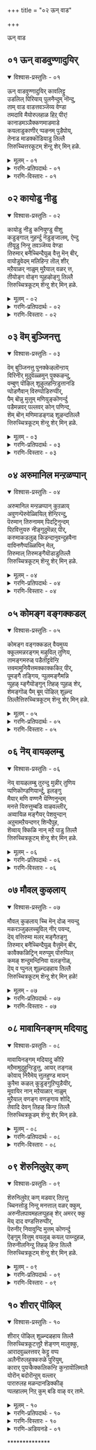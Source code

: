 +++
title = "०२ ऊन् वाड"

+++

ऊन् वाड


## ०१ ऊन् वाडवुण्णादुयिर्

<details open><summary>विश्वास-प्रस्तुतिः - ०१</summary>

ऊन् वाडवुण्णादुयिर् कावलिट्टु  
उडलिल् पिरियाय् पुलनैन्दुम् नॊन्दु,  
ताम् वाड वाडत्तवञ्जॆय्य वेण्डा  
तमदावि मैयोरुलहाळ हिऱ् पीर्\!  
कानाडमञ्ञैक्कणमाडमाडे  
कयलाडुकाणीर् प्पऴनम् पुडैपोय्,  
तेनाड माडक्कॊडियाडु तिल्लै  
त्तिरुच्चित्तरकूटम् शॆन्ऱु शेर् मिन् हळे.
</details>

<details><summary>मूलम् - ०१</summary>

ऊन् वाडवुण्णादुयिर् कावलिट्टु  
उडलिल् पिरियाय् पुलनैन्दुम् नॊन्दु,  
ताम् वाड वाडत्तवञ्जॆय्य वेण्डा  
तमदावि मैयोरुलहाळ हिऱ् पीर्\!  
कानाडमञ्ञैक्कणमाडमाडे  
कयलाडुकाणीर् प्पऴनम् पुडैपोय्,  
तेनाड माडक्कॊडियाडु तिल्लै  
त्तिरुच्चित्तरकूटम् शॆन्ऱु शेर् मिन् हळे.
</details>

<details><summary>गरणि-प्रतिपदार्थः - ०१</summary>

ऊन् वाड = मांसवु ऒणगुवन्तॆ, उण्णादु = उण्णदे \(उपवासविद्दु\), उयिर् = प्राणगळिगॆ, कावलिट्टु = कावलु हाकि, उडलिल् = देहदल्लि, पिरिया = अगलदॆ इरुव, पुलन् = इन्द्रियगळु, ऐन्दुम् = ऐदन्नू, नॊन्दु = नोयिसि, ताम् वाडवाड = नीवुगळे बाडि सॊरगुवन्तॆ, तवम = तपस्सन्नु, शॆय्य वेण्डा = माडबेडि, तमदु आ = निम्मदे आगि, इमैयोर् उलहु = अवरर लोकवन्नु, आळहिऱ् पीर् = आळलिरुववरे, कान् आड = काडुगळु \(तोपुगळु\) अलुगाडुत्तिरुव, मञ्ञै = नविलुगळ, कणम् = तण्डगळु, आड = आडुवन्थ, माडे = पशुगळे, कयल् = मीनुगळे, आड = आडुवन्थ, स्थळवन्नु, काणीर् = काणिरि, पऴनम् = सरोवरगळ, पुडै = मग्गुलल्लि, पोय् = होगि, तेन् आड = दुम्बिगळु आडुवन्थ, माडम् = महडि मनॆगळ, कॊडि आडु = ध्वजगळु आडुत्तिरुव, तिल्लै तिरुच्चित्तरकूटम् = तिल्लै चित्रकूट क्षेत्रवन्नु, शॆन्ऱु = होगि, शेर् मिन् हळे = सेरिरि. 
</details>

<details><summary>गरणि-विस्तारः - ०१</summary>

निम्मदॆ आद अमरर लोकवन्नु आळलिरुववरे, मांसवु ऒणगुवन्तॆ उण्णदॆ उपवासविद्दुकॊण्डु, प्राणगळिगॆ कावलिट्टु, देहदल्लि अगलदॆ इरुव पञ्चेन्द्रियगळन्नु नोयिसि, नीवू बाडि सॊरगुवन्तॆ तपस्सन्नु माडबेडि. काडुगळु तोपुगळू आडुत्तिरुव, नविलुगळ तण्डगळु आडुत्तिरुव, पशुगळू, मीनुगळू आडुत्तिरुव, स्थळवन्नु काणिरि. सरोवरगळ मग्गुलल्लि होगि, दुम्बिगळु आडुत्तिरुव महडिमनॆगळ ध्वजगळु \(बळ्ळिगळू\) आडुत्तिरुव तिल्लै तिरुच्चित्रकूटवॆम्ब क्षेत्रक्कॆ होगि सेरि.

पुण्यक्षेत्रगळिगॆ होगुवुदु भक्तिय उत्कर्षक्कू मोक्षक्कू बहळ सुलभवाद उपायवॆन्दु इल्लि आळ्वाररु स्वारस्यवागि हेळुत्तारॆ. 

आळ्वाररु हेळुत्तारॆ- मोक्षक्कॆ मार्गवावुदु? वेदगळ कालदिन्दलू बन्दिरुव ऎरडु मार्गगळिवॆ. ऒन्दु निवृत्ति मार्ग; मत्तॊन्दु प्रवृत्ति मार्ग. निवृत्ति मार्गद रीतियल्लि मनुष्यनु प्रापञ्चिकवाद वस्तुविषयगळिन्द, आशॆ आकाङ्क्षॆगळिन्द, इन्द्रियचापल्यक्कॆ ऒळगागुव ऎल्लदरिन्दलू दूरवागुवुदु. इन्द्रियगळन्नु जयिसि मनस्सन्नु निग्रहिसि भगवन्तनन्नु पडॆयुवुदु. प्रवृत्ति मार्गदल्लि मनुष्यनु प्रपञ्चद नडुवॆये इद्दुकॊण्डु, प्रापञ्चिक सुखसन्तोषगळन्नु अनुभविसुत्तले, भगवन्तनन्नु काणुवुदु.

मनस्सन्नु निग्रहिसुवुदक्कॆ, इन्द्रियगळन्नु वशपडिसिकॊळ्ळुवुदक्कॆ, निवृत्तिमार्गदल्लि, देहवन्नु चॆन्नागि दण्डिसबेकु. अदक्कागि, उपवासादि व्रतगळन्नाचरिसुवुदु. प्राणरक्षणॆगॆन्दु गॆड्डॆगॆणसुगळन्नु तिन्नुवुदु, नीरु कुडियुवुदु. इन्द्रियगळन्नु कुन्दिसुवुदक्कागि कठिणवाद रीतियल्लि, ऎन्दरॆ, बॆङ्किय नडुवॆयो, उरिबिसिलिनल्लियो, कुत्तिगॆय तनक नीरिनल्लियो इद्दुकॊण्डु, अवुगळिन्द ऒदगुव कष्टगळन्नु सङ्कटगळन्नु लॆक्किसदॆ, तपस्सु माडुवुदु. आदरॆ, इष्टु कष्टपट्टु देहदण्डनॆ माडुवुदरिन्द बरुवुदेनु? उपवास तपस्सुगळिन्द मांसवु क्षीणिसुत्तदॆ. अदर बल कुग्गुत्तदॆ. मैऒणगुत्तदॆ. इन्द्रियगळिगू देहक्कू नोवुण्टागुत्तदॆ. दुर्जयवाद इन्द्रियगळन्नु जयिसिदन्तॆ आगुवुदे इल्ल. 

ई कठिणवाद मार्गवन्नु हिडियदॆ, मोक्षार्थिगळु सरळवाद हितकरवाद इन्नॊन्दु मार्गवन्नु अनुसरिसबेकु. प्रकृतिये नक्कु नलिसुव रम्यवाद स्थळगळल्लि भगवन्तनु अर्चावतारियागि नॆलसिरुवुदरिन्द, मोक्षार्थिगळु, याव बगॆय त्यागवन्नू माडदॆ, प्रकृतिय नडुवॆये इद्दुकॊण्डु, भगवन्त आ दिव्यमूर्तियन्नु कण्डु, कण्मनगळन्नु तणिसि, मनसार हॊगळि हाडुत्ता आनन्दिसबेकु. ई बगॆय पुण्यक्षेत्रगळु भारतदेशदल्लि हेरळवागिवॆ. “तिल्लैतिरुच्चित्रकूटम्” ऎम्बुदु अन्थ ऒन्दु क्षेत्र. पुरातनवाद प्रसिद्धवाद स्थळविदु. काडिनिन्द, विधविधवाद गिडमरबळ्ळिगळिन्द तुम्बिरुव सुन्दरवाद स्थळ. मरगिडगळन्नाश्रयिसि गाळियु हितकरवागि बीसुत्ता, अवुगळन्नु अलुगिसुवुदु. कॆळगॆ, नॆरळल्लि नविलुगळ तण्डगळु मैमरॆतु तम्म गरिगळन्नु कॆदरि कुणियुत्ता नलियुत्तिरुवुदन्नु आ मरगिडगळु अनुकरिसुवुवो काणॆ\! समृद्धवागि बॆळॆदिरुव हसुरुहुल्लन्नु मेयुत्ता, तम्पाद नीरन्नु कुडियुत्ता दनकरुगळु अल्लि आनन्दिसुत्तवॆ. अल्लिरुव नीरनॆलॆगळल्लि मीनुगळु स्वच्छन्दवागि चिम्मुत्ता नॆगॆदाडुत्तवॆ. दुम्बिगळु मधुपानमाडि मत्तवागि गानमाडुत्तवॆ, हीगॆ आनन्दवे मैवॆत्तन्तॆ इरुव ई रम्यवाद प्रकृतिय नडुवॆ, सुन्दरवाद महडिमनॆगळ मेलॆ ध्वजगळु हाराडुत्तिरलु, भगवन्तनु नित्यवासमाडुव ई दिव्यक्षेत्रक्कॆ मोक्षार्थियु होगलेबेकु. अदक्कॆ सरोवरगळ मग्गुलल्ले ऒळ्ळॆय दारियिदॆ. अल्लि, भगवन्तनन्नु सन्दर्शिसि, कण्मनगळन्नु तणिसि, मनसारहॊगळि हाडुत्ता बन्दरॆ, मोक्षवु तप्पदॆ लभिसुवुदु.
</details>


## ०२ कायोडु नीडु

<details open><summary>विश्वास-प्रस्तुतिः - ०२</summary>

कायोडु नीडु कनियुण्डु वीशु  
कडुङ्गाल् नुहर्न्दु नॆडुङ्जालम्, ऐन्दु  
तीयूडु निन्ऱु तवञ्जॆय्य वेण्डा  
तिरुमार् बनैच्चिन्दैयुळ् वैत्तु मॆन् बीर्,  
वायोडुवेदम् मलिहिन्ऱ तॊल् शीर्  
मऱैयाळर् नाळुम् मुऱैयाल् वळर् त्त,  
तीयोङ्ग वोङ्ग प्पुहऴोङ्गु तिल्लै  
त्तिरुच्चित्रकूटम् शॆन्ऱु शेर् मिन् हळे.
</details>

<details><summary>मूलम् - ०२</summary>

कायोडु नीडु कनियुण्डु वीशु  
कडुङ्गाल् नुहर्न्दु नॆडुङ्जालम्, ऐन्दु  
तीयूडु निन्ऱु तवञ्जॆय्य वेण्डा  
तिरुमार् बनैच्चिन्दैयुळ् वैत्तु मॆन् बीर्,  
वायोडुवेदम् मलिहिन्ऱ तॊल् शीर्  
मऱैयाळर् नाळुम् मुऱैयाल् वळर् त्त,  
तीयोङ्ग वोङ्ग प्पुहऴोङ्गु तिल्लै  
त्तिरुच्चित्रकूटम् शॆन्ऱु शेर् मिन् हळे.
</details>

<details><summary>गरणि-प्रतिपदार्थः - ०२</summary>

कायॊडु = कायियन्नू, नीडु कनि = कळित हण्णन्नू, उण्डु = उण्डु, वीशु = बीसुव, कडु काल् = कॆट्टगाळियन्नु, नुहर्न्दु = सेविसि, नॆडुङ्गालम् = बहुकाल, ऐन्दु तीऊडु= पञ्चाग्निगळ नडुव, निन्ऱु = \(निन्तु\) इद्दुकॊण्डु, तवम् = तपस्सन्नु, शॆय्य वेण्डा = तपस्सु माडबेड, तिरुमार् बनै = श्रीदेवियन्नु वक्षदल्लि उळ्ळवनन्नु, चिन्दैयुळ् = चिन्तनॆयल्लि, वैत्तुम् ऎन् बीर् = इट्टुकॊळ्ळबेकॆन्नुववरे, वाय् = बायल्लि, ओदु वेदम् = वेदवन्नु पठिसुत्ता, मलिहिन्ऱ = मलॆतिरुव, तॊल् शीर् = पुरातनकीर्तियन्नुळ्ळ, मऱैयाळर् = वेदविद्वांसरु, नाळुम् = ऎडॆबिडदॆ, मुऱैयाल् = क्रमबद्धवागि, वळर् त्त = बॆळॆसिकॊण्डु बन्द, ती= अग्निकार्यगळु, ओङ्ग ओङ्ग = वृद्धिहॊन्दुत्ता हॊन्दुत्ता, पुहऴ् = कीर्तियु, ओङ्गु = बॆळॆदिरुव, तिल्लै तिरुचित्रकूटम् = तिल्लैचित्रकूटक्कॆ, शॆन्ऱु= होगि, शेर् मिन् हळे = सेरिरि. 
</details>

<details><summary>गरणि-विस्तारः - ०२</summary>

श्रीदेवियन्नु वक्षस्थलदल्लि उळ्ळवन चिन्तनॆयल्लिये इरबेकॆन्नुववरे, कायियन्नू कळिक ऒणगिद हण्णन्नू तिन्दु, बीसुव कॆट्ट गाळियन्नु सेविसि, बहुकाल पञ्चाग्निगळ नडुवॆ इद्दुकॊण्डु तपस्सन्नु माडबेडिरि. बायल्लि वेदवन्नु पठिसुत्ता मलॆतिरुव पुरातन कीर्तियन्नुळ वेद विद्वांसरु ऎडॆबिडदॆ क्रमबद्धवागि बॆळॆसिकॊण्डु बन्द अग्निकार्यगळु हॆच्चुहॆच्चागि नडॆयुत्तिरुव कीर्तिबॆळॆदिरुव तिल्लै तिरुचित्रकूटक्कॆ होगि सेरिरि. 

आळ्वाररु हेळुत्तारॆ- लक्ष्मीपतियाद श्रीमन्नारायणनन्नु ऎडॆबिडदॆ चिन्तिसुत्ता मोक्षवन्नु गळिसिकॊळ्ळबेकॆन्नुववरे, काडिनल्लि निमगॆ सिक्किद कायन्नो कळित हण्णन्नो तिन्नुत्ता, ऒळ्ळॆयदु कॆट्टदु ऎन्नदॆ ऎन्थ गाळि बीसिदरॆ अदन्नु सेविसुत्ता, लॆक्कविल्लदष्टु काल पाञ्चाग्निगळ नडुवॆ निन्तो, कुळितो, बहळ कठिणवाद तपस्सन्नु आचरिसबेकाद्दिल्ल. अदु देहवन्नु व्यर्थवागि दण्डिसि कृशिसुव प्रयत्न मात्रवे. नीवु बहुकालदिन्द जपिसुत्ता, गार्हपत्याग्नियल्लि विधिवत्तागि मूरुवेळॆगळन्नु नडॆसबेकाद अग्निकार्यगळ मूलक, अदन्नु बॆळॆसिकॊण्डु बरुव सिरिवन्तराद वैदिकरु नॆलसिरुव तिल्लै तिरुचित्रकूटक्कॆ होगि सेरिरि. अल्लि पवित्रवाद आ वैदिकरु भजिसि पूजिसुव भगवन्तन सेवॆ माडुत्ता, मुक्तियन्नु सुलभवागि पडॆयिरि.
</details>


## ०३ वॆम् बुञ्जिनत्तु

<details open><summary>विश्वास-प्रस्तुतिः - ०३</summary>

वॆम् बुञ्जिनत्तु पुनक्केऴलॊन्ऱाय्  
विरिनीर् मुदुवॆळ्ळमुन् पुक्कऴन्दु,  
वम्बुण् पॊऴिल् शूऴुलहन्ऱिडुत्तानडि  
प्पोडणैवान् विरुप्पोडिरुप्पीर्,  
पैम् बॊन्नु मुत्तुम् मणियुङ्कॊणर्न्दु  
पडैमन्नवर् पल्लवर् कोन् पणिन्द,  
शॆम् बॊन् मणिमाडङ्गळ् शूऴन्दतिल्लै  
त्तिरुच्चित्रकूटम् शॆन्ऱु शेर् मिन् हळे.
</details>

<details><summary>मूलम् - ०३</summary>

वॆम् बुञ्जिनत्तु पुनक्केऴलॊन्ऱाय्  
विरिनीर् मुदुवॆळ्ळमुन् पुक्कऴन्दु,  
वम्बुण् पॊऴिल् शूऴुलहन्ऱिडुत्तानडि  
प्पोडणैवान् विरुप्पोडिरुप्पीर्,  
पैम् बॊन्नु मुत्तुम् मणियुङ्कॊणर्न्दु  
पडैमन्नवर् पल्लवर् कोन् पणिन्द,  
शॆम् बॊन् मणिमाडङ्गळ् शूऴन्दतिल्लै  
त्तिरुच्चित्रकूटम् शॆन्ऱु शेर् मिन् हळे.
</details>

<details><summary>गरणि-प्रतिपदार्थः - ०३</summary>

वॆम् बुम्= अतिशयवाद, चिनत्तु = कोपद, पुनम् = बॆट्टद तप्पलिन, केविल् ऒन्ऱु आय् = हन्दियॊन्दागि, विरिनीर् = विस्तारवागि हरडिद, मुदुनीर् = कडलिन, वॆळ्ळम् = प्रवाहद, उळ् = ऒळ्गॆ, पुक्कु = हॊक्कु, अऴुन्दु = मुळुगि, वम् बु उण्= परिमळवन्नु बीसुव, पॊऴिल् = तोपुगळिन्द सुत्तुवरिदिरुव, उलहु = भूलोकवनु, अन्ऱु = अन्दु, ऎडुत्तान् = ऎत्तिदवन \(उद्धरिसिदवन\), अडिपोदु= पादकमलगळन्नु, अणैवान् = सेरबेकॆम्ब, विरुप्पोडु = आशॆयिन्द, इरुप्पीर् = कूडिरुववरे, पै = सुन्दरवाद, पॊन्नु = हॊन्नन्नू, मुत्तुम्= मुत्तुगळन्नू, मणियुम् = रत्नगळन्नू, कॊणर्न्दु = तन्दु, पडै = सेनॆगळिण्ड कूडिद, मन्नवर् = राजरू, पल्लवर् कोन् = पल्लवर राजनू, पणिन्द = सेवॆसल्लिसिद, शॆम् = कॆम्पु, पॊन् = चिन्नदिन्दलू, मणि = रत्नगळिन्दलू कूडि आद, माडाङ्गळ् = महडि मनॆगळिन्द, शूऴ्न्द = सुत्तुवरिदिरुव, तिल्लै तिरुचित्रकूटम् = तिल्लैतिरुचित्रकूटवन्नु, शॆन्ऱु = होगि, शेर् मिन् हळे = सेरिरि. 
</details>

<details><summary>गरणि-विस्तारः - ०३</summary>

असाध्यवाद कोपद बॆट्टद \(काडिन\) हन्दियॊन्दागि, विस्तारवागि हरडिरुव कडलिन प्रवाहद ऒळक्कॆ हॊक्कू, मुळुगि, परिमळवन्नु बीसुव तोपुगळिन्द सुत्तुवरिदिरुव भूलोकवन्नु, अन्दु, ऎत्ति उद्धरिसिदवन पादकमलगळन्नु सेरबेकॆम्ब आशॆयिन्द कूडिरुववरे, सुन्दरवाद हॊन्नु, मुत्तु, रत्नगळन्नु तन्दु सेनॆगळिन्द कूडिद राजरू पल्लवराजनू सेवॆसल्लिसिद कॆम्पु चिन्न मत्तु रत्नगळन्तॆ इरुव महडिमनॆगळिन्द सुत्तुवरिदिरुव तिल्लै तिरुचित्रकूटक्कॆ होगि सेरिरि.

आळ्वाररु हेळुत्तारॆ- हिन्दॆ, हिरण्याक्षनु भूमियन्नु कद्दु, अदरॊन्दिगॆ कडलल्लि अडगिकॊण्डाग, भगवन्तनु काडुहन्दिय रूपवन्नु तळॆदु, कडलल्लि आळक्कॆ मुळुगि, सस्यसमृद्धवू सुन्दरवू आद भूमियन्नु उद्धरिसिदनु. अदरल्लि वासिसुव जनरन्नु उद्धरिसुवुदु अवनिगॆ हॆच्चल्ल. भगवन्तन पादारविन्दगळन्नु सेरबेकॆम्ब आशॆयुळ्ळवरे, राजाधिराजरु तम्मतम्म विशिष्टसेनापरिवारदॊन्दिगॆ, हॊन्नु मुत्तु रत्नगळन्नु सुरिदु, पादसेवॆ सल्लिसिद तिल्लैतिरुचित्रकूटक्कॆ होगि, भगवन्तनन्नु भजिसि पूजिसि, बहळ सुलभवागि मुक्तियन्नु पडॆयिरि.
</details>


## ०४ अरुमानिल मन्ऱळप्पान्

<details open><summary>विश्वास-प्रस्तुतिः - ०४</summary>

अरुमानिल मन्ऱळप्पान् कुऱळाय्  
अवुणन्पॆरुवेळ्वियिल् शॆन्ऱिरन्दु,  
पॆरुमान् तिरुनामम् पिदट्रिनुन्दम्  
पिऱवित्तुयरु नीङ्गुदुमॆन्नऱ् पीर्,  
करुमाकडलुळ् किडन्दानुवन्दुहवैना  
वाविनणैप्पळ्ळियिन् मेल्,  
तिरुमाल् तिरुमङ्गैयॊडाडुतिल्लै  
त्तिरुच्चित्रकूटम् शॆन्ऱु शेर् मिन् हळे.
</details>

<details><summary>मूलम् - ०४</summary>

अरुमानिल मन्ऱळप्पान् कुऱळाय्  
अवुणन्पॆरुवेळ्वियिल् शॆन्ऱिरन्दु,  
पॆरुमान् तिरुनामम् पिदट्रिनुन्दम्  
पिऱवित्तुयरु नीङ्गुदुमॆन्नऱ् पीर्,  
करुमाकडलुळ् किडन्दानुवन्दुहवैना  
वाविनणैप्पळ्ळियिन् मेल्,  
तिरुमाल् तिरुमङ्गैयॊडाडुतिल्लै  
त्तिरुच्चित्रकूटम् शॆन्ऱु शेर् मिन् हळे.
</details>

<details><summary>गरणि-प्रतिपदार्थः - ०४</summary>

अरु = बहळ, मा = दॊड्ड, निलम् = भूमियन्नु, अन्ऱु = अन्दु, अळप्पान् = अळॆयुवुदक्कागि, कुऱळ् आहि = वामनरूपियागि, अवुणन् = राक्षसन,पॆरु = दॊड्ड, वेळ् वियिल् शॆन्ऱु = याग शालॆगॆ होगि, इरन्दु = याचिसिद, पॆरुमान् = सर्वेश्वरन, तिरु = पवित्रवाद, नामम् = नामवन्नु, पिदट्रि = ऒदरुत्ता, नुम् तम् = निम्मनिम्म, पिऱवि = जन्मगळ, तुयर् = दुःखवन्नु, नीङ्गुदुम् = नीगिसिकॊळ्ळबेकॆन्दु, ऎन्नहिऱ् पीर् = नॆनॆयुत्तिरुववरे \(भाविसिकॊण्डिरुववरे\), करु = कप्पगॆ, मा = बलुदॊड्डदाद, कडल् उळ् = कडलल्लि,कवै = कवलु, ना = नालगॆय, अरविन् = हाविन, पळ्ळियिन् अणै मेल् = मॆत्तनॆय \(मलगुव\) हासुगॆय मेलॆ, उवन्दु = मॆत्तनॆय \(मलगुव\) हासुगॆय मेलॆ, उवन्दु = आनन्ददिन्द, किडन्दान् = पवडिसिरुव, तिरुमाल् = सर्वेश्वरनु, तिरुमङ्गैयोडु = श्रीदेवियॊडनॆ, आडु = \(नित्यवासमाडुव\) विहरिसुव, तिल्लैतिरुचित्रकूटम् = तिल्लैतिरुचित्रकूटवन्नु, शॆन्ऱु= होगि, शेर् मिन् हळे = सेरिरि. 
</details>

<details><summary>गरणि-विस्तारः - ०४</summary>

दिव्याद्भुत सामर्थ्यवुळ्ळ सर्वेश्वरन पवित्रनामगळन्नु ऎडॆबिडदॆ नॆनॆयुत्ता उच्चरिसुत्ता मनुष्यनु तन्न जन्मजन्मान्तरगळ पापराशियन्नु तॊडॆदु हाकबहुदु. ई जन्मद दुःखसङ्कटगळन्नु तॊलगिसिकॊळ्ळबहुदु. पुनर्जन्मवन्नु नीगिसिकॊळ्ळबहुदु. हीगॆ भाविसिकॊण्डु, भगवन्तन नामोच्चारणॆ माडुत्तले कालकळॆयुव भक्तरिगॆ आळ्वाररु हितवचनवन्नु नुडियुत्तारॆ. “अपारवाद कडलल्लि शेषनमेलॆ पवडिसिरुव सर्वेश्वरनु श्रीदेवियॊडनॆ विहरिसुत्ता, तिल्लैतिरुचित्रकूटदल्ले नॆलसिद्दानॆ. अल्लिगॆ होगि, भगवन्तन पादारविन्दगळन्नु सन्दर्शिसि, अवनन्नु भजिसि पूजिसि, सुलभवागि मोक्षवन्नु पडॆयिरि”. 

विस्तारवाद भूलोकवन्नॆल्ला तन्न ऒन्दे हॆज्जॆयिन्द अळॆदुकॊण्डद्दु वामन-त्रिविक्रमर अद्भुत पराक्रमवॆम्बुदु स्वामिय सामर्थद ऒन्दु निदर्शन मात्र.
</details>


## ०५ कोमङ्ग वङ्गक्कडल्

<details open><summary>विश्वास-प्रस्तुतिः - ०५</summary>

कोमङ्ग वङ्गक्कडल् वैयमुय्य  
क्कूलमन्नरङ्गम् मऴुविल् तुणिय,  
तामङ्गमरुळ् पडैतॊट्टवॆन्ऱि  
त्तवमामुनियैत्तमक्काक्ककिऱ् पीर्,  
पूमङ्गै तङ्गिय, प्पुलमङ्गैमन्नि  
प्पुहऴ् म्ङ्गैयॊङ्गुन् तिहऴ् प्पुहळ् शेर्,  
शेमङ्गॊळ् पैम् बूम् पॊऴिल् शूऴ्न्द  
तिल्लैत्तिरुच्चित्रकूटम् शॆन्ऱु शेर् मिन् हळे.
</details>

<details><summary>मूलम् - ०५</summary>

कोमङ्ग वङ्गक्कडल् वैयमुय्य  
क्कूलमन्नरङ्गम् मऴुविल् तुणिय,  
तामङ्गमरुळ् पडैतॊट्टवॆन्ऱि  
त्तवमामुनियैत्तमक्काक्ककिऱ् पीर्,  
पूमङ्गै तङ्गिय, प्पुलमङ्गैमन्नि  
प्पुहऴ् म्ङ्गैयॊङ्गुन् तिहऴ् प्पुहळ् शेर्,  
शेमङ्गॊळ् पैम् बूम् पॊऴिल् शूऴ्न्द  
तिल्लैत्तिरुच्चित्रकूटम् शॆन्ऱु शेर् मिन् हळे.
</details>

<details><summary>गरणि-प्रतिपदार्थः - ०५</summary>

को = \(दुष्ट\) क्षत्रियरु, मङ्ग = नाशवागुवन्तॆयू, वङ्गम् कडल् = दॊड्ड हडगुगळु सञ्चरिसुव कडलिनिन्द सुत्तुवरिद, वैयम् = भूलोकवु, उय्य = उज्जीवनगॊळ्ळुवन्तॆयू, कुलमन्नर् = श्रेष्ठराजन, अङ्गम् = अङ्गगळु, मऴुविल् = गण्डुगॊडलियिन्द, तुणिय = तुण्डरिसुवन्तॆयू, ताम् = ताने, अङ्गु = आ, अमरुळ् = युद्धरङ्गदल्लि, पडैतॊट्ट = आयुधवन्नु हिडिदु, वॆन्ऱि = जयवन्नु पडॆद, तवम् = तपस्वियाद, मा = महा, मुनियै = मुनियन्नु, तमक्कू = निम्मन्नु आक्कूहिर् पीर् = उद्धरिसुववननागि माडिकॊळ्ळलॆळसुववरे, पू मङ्गै = श्रीदेवियु, तङ्गि = तङ्गि इरुव, पुलम् मङ्गै = भूदेवियु, मन्नि = नॆलसिरुव, पुहऴ् मङ्गै = कीर्तिदेवियु, ऎङ्गुम् = ऎल्लॆल्लियू, तिहऴ = बॆळगलु, पुहऴ् शेर् = हॊगळिकॆयिन्द कूडिद, शेमम् कॊळ् = क्षेमदिन्दिरुव, पै = हरडिद सॊबगिन, पू पॊऴिल् = हूदोटगळिन्द, शूऴ्न्द = सुत्तुवरिदिरुव, तिल्लै तिरुचित्रकूटम् = तिल्लै तिरुचित्रकूटवन्नु, शॆन्ऱु = होगि, शेर्मिन् हळे = सेरिरि. 
</details>

<details><summary>गरणि-विस्तारः - ०५</summary>

दुष्टक्षत्रियरु नाशवागुवन्तॆयू, दॊड्डदॊड्ड हडगुगळु सञ्चरिसुव कडलिनिन्द सुत्तुवरिदिरुव भूलोकवु उज्जीविसुवन्तॆयू, श्रेष्ठनाद राजन अङ्गगळु गण्डुगॊडलियिन्द तुण्डरिसि बीळुवन्तॆयू, ताने आ युद्धभूमियल्लि आयुधवन्नु हिडिदुजयगळिसिद तपस्वियाद महामुनियन्नु निम्म उद्धारकनन्नागि माडिकॊळ्ळलॆळसुववरे, श्रीदेवियू भूदेवियू नित्यवासमाडुव मत्तु कीर्तिदेवियु ऎल्लॆल्लियू बॆळगुव हॊगळिकॆयिन्द कूडिद क्षेमदिन्दिरुव हरडिद सॊबगिन हूदोटगळिन्द सुत्तुवरिदिरुव तिल्लैतिरुचित्रकूटक्कॆ होगि सेरिरि.

ई पाशुरदल्लि भगवन्तन दशावतारगळल्लि ऒन्दाद परशुरामावतारद हिरिमॆयन्नु आळ्वाररु हॊगळिहाडिद्दारॆ. 

भगवन्तन विभवावतारगळन्नु अरितुकॊळ्ळुवुदु सुलभवल्ल. विभवावतारगळल्लि मुख्यवॆन्दू अमुख्यवॆन्दू ऎरडु बगॆयागि विङ्गडिसिद्दारॆ. मुख्यवाद विभववतारवन्नू स्वरूरूपावेशावतारवॆन्दू शक्त्यावेशावतारवॆन्दू ऎरडु बगॆयन्नु गुरुतिसुत्तारॆ. भगवन्तनु तन्न स्वरूपदॊडनॆ चेतनरल्लि आवेशहॊन्दुवाग स्वरूपवेशविभवादतारवुण्टागुत्तदॆ. परशुराम, बलराम – इवरु ई बगॆय अवतारक्कॆ निदर्शन. ई अवतारक्कॆ कारणवाद गुरियन्नु साधिसिद कूडले इदु तानागि अडगिहोगुत्तदॆ. शक्त्यावेश विभवातारदल्लि भगवन्तनु तन्न शक्तिय अंशवन्नु चेतनरल्लि आवेशगॊळिसुत्तानॆ. अर्जुन, व्यास,- इवरु ई बगॆय अवतारक्कॆ निदर्शनवॆन्नबहुदु. गुरियन्नु साधिसुववरॆगॆ मात्रवे आ चेतनरल्लि भगवच्छक्तियिद्दु अदु साधनॆयाद कूडले शक्ति अळियुत्तदॆ. 

परशुरामावतारवॆन्दु ई बगॆय विभवावतारवुण्टादुदेतक्कॆ? इदक्कॆ कारणवे दुष्टशक्तिय निरसन. ई अवतारद कथॆयन्नु सङ्क्षेपवागि हेळबहुदु. हिन्दॆ, कार्तवीर्यार्जुन ऎम्बवनु ऒब्ब श्रेष्ठराज. अवनु हैहयदेशर राज. माहिष्मति ऎम्ब नगरदल्लिद्द. अवनु श्रीमन्नारायणन अंशवाद दत्तात्रेयनन्नु आराधिसि, आतन अनुग्रहदिन्द साविरतोळुगळन्नू, शत्रुदुस्साध्यवाद पराक्रमवन्नू, अपरिमित देहबलवन्नू, आणिमाद्यष्ट सिद्धिगळन्नू पडॆदुकॊण्ड. इदरिन्द, कॊब्बिदवनागि, ऒन्दु दिन अवनु तन्न स्त्रीयरॊडनॆ रेवानदियल्लि जलक्रीडॆयाडलु बन्द. नदियल्लि नीरु अदक्कॆ तक्कष्टु इल्लद कारण, तन्न साविर तोळुगळिन्द अदक्कॆ बलवाद ऒड्डु कट्टिदनु. अदे समयदल्लि लङ्कॆय राजनाद रावणासुरनु कार्तवीर्यनन्नु सोलिसिबिडबेकॆन्दु बयसि, तन्न अपारसेनॆयन्नु तन्दु आ नदिय मरळदण्डॆय मेलॆ बीडुबिट्टिद्दनु. कार्तवीर्यन ऒड्डिनिन्द नदियल्लि नीरु तुम्बि, बेरॆबेरॆ शाखॆगळागि रभसदिन्द हरियलु मॊदलायितु. रावणन सैन्यवॆल्ल इदरिन्द कॊच्चिहोयितु. इदन्नु कण्डु रावणनिगॆ कोप बन्तु. कार्तवीर्यनॊडनॆ युद्धक्कॆ निन्तनु. कार्तवीर्यनु अवनन्नु ऒन्दु सण्ण कोतियन्नु कट्टुवन्तॆ कट्टि हाकि, बहुकाल सॆरॆयल्लिट्टनु. अवन अवस्थॆयन्नु स्त्रीयरॆल्लरू नोडि कैतट्टि नक्करु. ऎष्टो कालद बळिक रावणनु सॆरॆयिन्द मुक्तनागि लङ्कॆयन्नु सेरिदनु. कार्तवीर्यनॆन्दरॆ अष्टु शक्तिवन्त\! 

ऒन्दु सल ई कार्तवीर्यनु बेटॆयाडलु काडिगॆ होद. अल्लि स्वेच्छॆयागि सञ्चरिसुत्ता, जमदग्नि महर्षिगळ आश्रमक्कॆ बन्दनु. अतिथियागि बन्द राजनन्नु महर्षिगळु यथोचितवागि गौरविसिदरु. स्वर्गदिन्द, तम्म तपश्शक्तियिन्द, कामधेनुवन्नु करॆतरिसि, अदर सहायदिन्द कार्तवीर्यनिगू अवन परिवारक्कू अत्युत्तमवाद आतिथ्यवन्नु नडॆसिदनु. काडिन ऋषिगॆ इष्टॆल्ल उपचारमाडलु हेगायितु ऎन्दु कार्तवीर्यनिगॆ तिळिद कूडले, अवनु अदक्कॆ मुख्यआधारवाद कामधेनुवन्नु बलात्कारदिन्द ऎळॆदुकॊण्डु तन्न नगरक्कॆ ऒय्युवन्तॆ तन्नवरिगॆ आज्ञापिसिदनु. महर्षिगळु बेडवॆन्दरू, कामधेनुवे अड्डिपडिसिदरू बिडलिल्ल. 

जमदग्नि महर्षिगळिगॆ परशुरामनु ऒब्ब मग. अवनिगॆ विष्णुधनुस्सू गण्डुगॊडलियू आयुधगळु. कार्तवीर्यन हद्दुमीरिद वर्तनॆ परशुरामनिगॆ तिळियितु. कूडले, अवनु, कार्तवीर्यनन्नु बॆन्नट्टिदनु. अवनन्नु होराटदल्लि ऎदुरिसि, अवन साविर तोळुगळन्नु कडिदुहाकिदनु. कार्तवीर्यन अनेक मक्कळु परशुरामन अमित पराक्रमक्कॆ हॆदरि, कामधेनुवन्नु अवनिगॆ तन्दु ऒप्पिसिबिट्टरु. आदरॆ, अवरु तम्म द्वेषबुद्धियन्नु बिट्टुबिडदॆ, ऎल्लरू ऒट्टुगूडि, परशुरामनिल्लद समयवन्नु कादु, जमदग्नि महर्षिय आश्रमवन्नु प्रवेशिसि, आतन तलॆयन्नु कडिदु अदन्नु तम्मूरिगॆ कॊण्डॊय्दरु. परशुरामनु आश्रमक्कॆ बन्द कूडले, अवर उद्धटनतनक्कॆ कडुकोपगॊण्डु, तन्न गण्डुगॊडलियिन्दले अवरॆल्लरन्नू निर्नामगॊळिसिदनु. इदरिन्द आवेशगॊण्डु, क्षत्रिय कुलवे भूमियल्लिल्लदन्तॆ माडुवुदागि फणतॊट्टु इप्पत्तॊन्दु बारि भूप्रदक्षिणॆ नडॆसि, दुष्टक्षत्रियरनेकरन्नु निर्नामगॊळिसिदनु. 

दशरथरामनॆम्ब क्षत्रियनु जनकनल्लिद्द शिवधनुवन्नु मुरिदु सीतॆयन्नु मदुवॆयादनॆन्दु अवनिगॆ तिळियितु. सीताकल्याणद बळिक परिवारदॊडनॆ श्रीरामनु अयोध्यॆगॆ हिन्तिरुगुत्तिद्दाग, दारियल्लि अवनन्नु परशुरामनु अड्डगट्टि, तन्नल्लिद्द विष्णुधनुस्सिगॆ हॆदॆयेरिसॆन्दु अदन्नु ऒड्डिदनु. भगवन्त अंशावतारनाड श्रीरामनु आ धनुस्सिगॆ हॆदॆयेरिसिद्दल्लदॆ, अदक्कॆ ’लक्ष्य’वेनॆन्दु परशुरामनन्नु केळिदनु. आग परशुरामनु तन्न तहश्शक्तियन्नॆल्ला अदक्कॆ लक्ष्यवागिट्टु, तन्न हिन्दिन ’आवेश’ शक्तियन्नॆल्ला कळॆदुकॊण्डु, मत्तॆ मुनिवरनागि श्रीरामनन्नु तपस्सिगॆ होदनु. अदरॊन्दिगॆ परशुरामावतार समाप्तियायितु. परशुरामनु तन्न तायियाद रेणुकादेवियन्नू तन्न तम्मन्दिरन्नू तन्न तन्दॆय आज्ञॆयन्तॆ कडिदु हाकिद्दू, मत्तॆ तम्म तन्दॆयन्नु मॆच्चिसि अवरॆल्लरन्नू जीवन्तवागि पडॆदद्दू परशुरामावतारद मत्तॊन्दु अच्चरिय भाग. अदन्नु इल्लि बॆळॆसिल्ल. 

आळ्वाररु हेळुत्तारॆ- महातपस्वियू अमित पराक्रमियू, दिव्यतेजस्वियू, महामुनियू आद परशुरामनन्नु उपासिसुववरे, श्रीदेवि, भूदेवि, कीर्तिदेविगळॊडनॆ रम्यवाद प्रकृतिय नडुवॆ बॆळगुव भगवन्तनन्नु तिल्लै तिरु चित्रकूटक्षेत्रदल्लिये कण्डु आश्रयिसि, भजिसि पूजिसि, सुलभवागि मुक्तियन्नु पडॆयिरि. 

भगवन्तन बलभागदल्लि श्रीदेवियू ऎडबागदल्लि भूदेवियू नित्यवासमाडुत्तारॆ. कीर्तिदेवियॆम्ब मत्तॊब्ब महिषि भगवन्तन कीर्तियल्लि ऎडॆबिडदॆ ऎल्लॆल्लियू हरडुवुदरल्लि निरतळागिद्दाळॆ. ई मूवरु पट्ट महिषियरिन्द कूडिद भगवन्तनु तिल्लैतिरुचित्रकूटदल्लिये नॆलॆगॊण्डिद्दानॆ, ऎम्बुदु इल्लिय विवरणॆयॆनिसुत्तदॆ.
</details>


## ०६ नॆय् वायऴलम्बु

<details open><summary>विश्वास-प्रस्तुतिः - ०६</summary>

नॆय् वायऴलम्बु तुरन्दु मुन्नीर् तुणिय  
प्पणिकॊण्डणियार्न्दु, इलङ्गु  
मैयार् मणि वण्णनै यॆण्णिनुन्दम्  
मनत्ते यिरुत्तुम्बडि वाऴवल्लीर्,  
अव्वायिळ मङ्गैयर् पेशवुन्दान्  
अऱुमामऱैयन्दणर् शिन्दैपुह,  
शॆव्वाय् क्किळि नान् मऱै पाडु तिल्लै  
त्तिरुच्चित्रकूटम् शॆन्ऱु शेर् मिन् हळे.
</details>

<details><summary>मूलम् - ०६</summary>

नॆय् वायऴलम्बु तुरन्दु मुन्नीर् तुणिय  
प्पणिकॊण्डणियार्न्दु, इलङ्गु  
मैयार् मणि वण्णनै यॆण्णिनुन्दम्  
मनत्ते यिरुत्तुम्बडि वाऴवल्लीर्,  
अव्वायिळ मङ्गैयर् पेशवुन्दान्  
अऱुमामऱैयन्दणर् शिन्दैपुह,  
शॆव्वाय् क्किळि नान् मऱै पाडु तिल्लै  
त्तिरुच्चित्रकूटम् शॆन्ऱु शेर् मिन् हळे.
</details>

<details><summary>गरणि-प्रतिपदार्थः - ०६</summary>

नॆय् वाय् = बहळ हरितवाद बायुळ्ळ, अऴल् = बॆङ्कियन्नुगुळुव, अम्बु = बाणवन्नु, तुरन्दु = प्रयोगिसि, मुन्नीर् = समुद्रवन्नु, तुणिय = नाशपडिसलु यत्निसि, पणिकॊण्डु = \(अवन\) सेवॆयन्नु पडॆदु, अणि आर्न्द = आभरणगळिन्द तुम्बि, इलङ्गु = बॆळगुव, मै आर् = कपु तुम्बिद, मणिवण्ननै = नीलमणिय बण्णदवनन्नु, ऎण्णि = चिन्तिसि, नुन्दम् = निम्म निम्म, मनत्ते = मनदल्लि, इरुत्तुम् पडि = स्थिरगॊळिसुवन्तॆ, वाऴवल्लीर् = बदुकबल्लवरे, अव्वाय् = अन्थ बायियुळ्ळ, इळमङ्गैयर् = ऎळॆय हॆङ्गळु, पेशवुम् = हेळुत्तिरलु\(मातनाडुत्तिरलु\), तान् = अदु, अऱुम् = बहळ महत्ताद, मऱै = वेदपण्डितराद, अन्दणर् = \(वैदिक\) ब्राह्मणर, शिन्दैपुह = मनस्सन्नु होगुत्तिरलु, शॆम् वाय् किळि = कॆम्पुबायिन गिणियु, नान् मऱैपाडु = नाल्कुवेदगळन्नु हाडुत्तिरुव, तिल्लैतिरुचित्रकूटम् = तिल्लैतिरु चित्रकूटवन्नु, शॆन्ऱु = होगि, शेर्क् मिन् हळे = सेरिरि. 
</details>

<details><summary>गरणि-विस्तारः - ०६</summary>

ई पाशुरदल्लि भगवन्तन रामावतारद हिरिमॆयन्नु आळ्वाररु कॊण्डाडिद्दारॆ. यार मेलॆ कोपिसिकॊण्डरू सह, अवनु शरणु हॊक्कनॆन्दरॆ, अवनु कडुशत्रुवे आदरू सह अवनन्नु मन्निसि तन्नवनन्नागि माडिकॊळ्ळुव कारुण्य श्रीरामनदु. रावणन तम्मनाद विभीषणिगॆ अभयप्रदान माडिद्दू लङ्कॆय राज्यवन्नु रावणवधॆय नन्तर अवनिगॆ कट्टिद्दू ऒन्दु निदर्शन. विभीषणनु श्रीरामनिगॆ हेळिदनु “स्वामी, लङ्कॆयन्नु सेरबेकादरॆ समुद्रवन्नु दाटबेकु. अदक्कागि, तमगू तम्म सैन्यक्कू ऎडॆकॊडुवन्तॆ समुद्रराजनन्नु केळबेकल्लवे?” श्रीरामनु हाऎये कादुनोडिदनु. समुद्रराजन अलक्ष्यवन्नु कण्डु श्रीरामनु तीक्ष्णवाद अम्बन्नु तॊट्तु समुद्रवन्ने शोषिसिबिडुवॆनॆन्दू आग सेनॆयु सुलभवागि नडॆदु होगुबहुदॆन्दू सिद्धवागि निन्तनु. अदन्नु कण्डु समुद्रराजनु नडुनडुगुत्ता समुद्रक्कॆ सेतुवॆ कट्टबेकॆन्दू दक्कॆ तानु सहावन्नु माडुवुदागियू श्रीरामनल्लि नम्रनागि प्रार्थिसिकॊण्डनु. श्रीरामन कारुण्यक्कॆ इन्नॊन्दु निदर्शनविदु. भगवन्तनु परमकरुणाळु. अवनीग भक्तर उद्धारक्कागि तिल्लैतिरु चित्रकूटदल्लि नॆलसिद्दानॆ. 

तिल्लै तिरुचित्रकूटवु पुरातन संस्कृतियिन्द कूडिद्दु. अल्लि ऎल्लॆल्लियू वेदघोषवु तुम्बि तुळुकुत्तदॆ. वेदपारङ्गतराद वैदिक ब्राह्मणरु तावु अध्ययन अध्यापन माडुव नाल्कुवेदगळल्लियू प्रतिपादितवाद निजवस्तुवाद भगवन्तनन्नु अवर मनदल्लि स्थिरवागि नॆलॆगॊळिसि, अवनन्ने, कुरितु चिन्तिसुत्तिरुत्तारॆ. ऎळॆय वयस्सिन हॆण्णुमक्कळू सह आडुव मातुगळल्लि वेदवाक्यगळु तुम्बिरुत्तवॆ. इन्नू हेळुवुदादरॆ, अल्लि वासिसुव गिळिगळु हाडुवुदॆल्ल नाल्कुवेदगळे\! वेदाभ्यासद महिमॆ आ क्षेत्रदल्लि ऎष्टु गाढवादद्दु\!
</details>


## ०७ मौवल् कुऴलाय्

<details open><summary>विश्वास-प्रस्तुतिः - ०७</summary>

मौवल् कुऴलाय् च्चि मॆन् दोळ् नयन्दु  
मकरञ्जुऴलच्चुविल् नीर् पयन्द,  
दॆय् वत्तिरुमा मलर् मङ्गैतङ्गु  
तिरुमार् बनैच्चिन्दैयुळ् वैत्तुमॆन् बीर्,  
कावैक्कळिट्रिन् मरुप्पुम् पॊरुप्पिल्  
कमऴ् शन्दुमन्दिनिवा वलङ्गॊळ्,  
दॆय् व प्पुनल् शूऴ्न्दऴहाय तिल्लै  
त्तिरुच्चित्रकूटम् शॆन्ऱु शेर् मिन् हळे\!
</details>

<details><summary>मूलम् - ०७</summary>

मौवल् कुऴलाय् च्चि मॆन् दोळ् नयन्दु  
मकरञ्जुऴलच्चुविल् नीर् पयन्द,  
दॆय् वत्तिरुमा मलर् मङ्गैतङ्गु  
तिरुमार् बनैच्चिन्दैयुळ् वैत्तुमॆन् बीर्,  
कावैक्कळिट्रिन् मरुप्पुम् पॊरुप्पिल्  
कमऴ् शन्दुमन्दिनिवा वलङ्गॊळ्,  
दॆय् व प्पुनल् शूऴ्न्दऴहाय तिल्लै  
त्तिरुच्चित्रकूटम् शॆन्ऱु शेर् मिन् हळे\!
</details>

<details><summary>गरणि-प्रतिपदार्थः - ०७</summary>

मौवल् = मल्लिगॆ हू मुडिद, कुऴल् = तलॆगूदलिन, आय् च्चि = गॊल्लतिय, मॆल् तोळ् = मृदुवाद तोळुगळन्नु, नयन्दु = प्रेमिसि, मकरम् = जलचरगळु, शुऴल = सुत्तिभ्रमिसुवन्तॆ, शुऴल् नीर् = सुळिय नीरु, पयन्द = पडॆद, दॆय् वम् = दिव्यवाद, तिरु = पवित्रवाद, मा मलर् = दॊड्ड हूविन, मङ्गै = कन्निकॆयु, तङ्गु = नॆलसिरुव, तिरुमार् बनै = श्रेष्ठवाद वक्षवन्नुळ्ळवनन्नु, चिन्दैयुळ् वैतुम् ऎन् बीर् = चिन्तनॆयल्लि इडबेकॆन्नुवरे, कावै = कॊब्बिद, कळिट्रिन् = आनॆय, मरुप्पुम् – दन्तगळन्नू, पॊरुप्पिल् = बॆट्टदल्लिरुव, कमळ् = परिमळदिन्द कूडिद, शन्दुम् = चन्दन वृक्षगळन्नू, उन्दि = तळ्ळिकॊण्डु, निवा = निवानदियु, वलङ्गॊळ् = बलवन्दु हरियुव, दॆय् वम् = दिव्यवाद, पुनल् = सरोवरदिम्द, शूऴ्न्द = सुत्तुवरिदिरुव, अऴहाय = सुन्दरवाद, तिल्लै तिरुचित्रकूटम् = शिल्लैतिरु चित्रकूटवन्नु, शॆन्ऱु = होगि, शेर् मिन् हळे = सेरिरि. 
</details>

<details><summary>गरणि-विस्तारः - ०७</summary>

मल्लिगॆ हू मुडिद तलॆगूदलिन गॊल्लतिय मृदुतोळुगळन्नु प्रेमिसि, जलचरगळु सुत्तिभ्रमिसुवन्तॆ सुळिय नीरिनल्लि हुट्टिद दिव्यपवित्रवाद दॊड्ड हूविन कन्निकॆयु नॆलसिरुव श्रेष्ठवाद वक्षस्थळवन्नुळ्ळवनन्नु चिन्तनॆयल्लिरिसिकॊळ्ळबेकॆन्नुवरे. कॊब्बिद आनॆयदन्तगळन्नू, बॆट्टदल्लिरुव श्रीगन्धद मरगळन्नू तळ्ळिकॊण्डु निवानदियु बलवन्दु हरियुव दिव्यवाद सरोवरगळिन्द सुत्तुवरिदिरुव सुन्दरवाद तिल्लैतिरुचित्रकूटवन्नु होगि सेरिरि. 

’मल्लिगॆ हू मुडिद तलॆगूदलिन गॊल्लति’ ऎन्दरॆ नीळादेवि’ दॊड्ड हूविनल्लि हुट्टिद कन्निकॆ’ ऎन्दरॆ श्रीदेवि. 

नीळादेवियन्नु प्रेमिसिदवनू श्रीदेवियन्नु वरिसि अवळिगॆ तन्न वक्षदल्लिये नित्यवासमाडलु अवकाशकॊट्टवनू श्रीमन्नारायणनु. अवनन्नु ऎडॆबिडदॆ चिन्तनॆयल्लि इरिसिकॊळ्ळबेकॆन्नुव भक्तरिगॆ आळ्वाररु हेळुत्तारॆ. नीवु तप्पदॆ निवा ऎम्ब पुण्यनदि हरियुव दिव्यवाद तिल्लै तिरुचित्रकूटक्कॆ होगि, स्वामिय दर्शन पडॆदु, अवनन्नु आश्रयिसि, मुक्ति पडॆयिरि.
</details>


## ०८ मावायिनङ्गम् मदियादु

<details open><summary>विश्वास-प्रस्तुतिः - ०८</summary>

मावायिनङ्गम् मदियादु कीऱि  
मऱैमामुदुहुन्ऱिडुत्तु, आयर् तङ्गळ्  
कोवाय् निरैमेय् त्तुलहुण्ड मायन्  
कुरैमा कऴल् कूडुङ्गुऱिप्पुडैयीर्,  
मूवायिर नान् मऱैयाळार् नाळुम्   
मुऱैयाल् वणङ्ग वणङ्गाय शोदि,  
तेवादि देवन् तिहऴ् किन्ऱ तिल्लै  
त्तिरुच्चित्रकूडम् शॆन्ऱु शेर् मिन् हळे.
</details>

<details><summary>मूलम् - ०८</summary>

मावायिनङ्गम् मदियादु कीऱि  
मऱैमामुदुहुन्ऱिडुत्तु, आयर् तङ्गळ्  
कोवाय् निरैमेय् त्तुलहुण्ड मायन्  
कुरैमा कऴल् कूडुङ्गुऱिप्पुडैयीर्,  
मूवायिर नान् मऱैयाळार् नाळुम्   
मुऱैयाल् वणङ्ग वणङ्गाय शोदि,  
तेवादि देवन् तिहऴ् किन्ऱ तिल्लै  
त्तिरुच्चित्रकूडम् शॆन्ऱु शेर् मिन् हळे.
</details>

<details><summary>गरणि-प्रतिपदार्थः - ०८</summary>

मा = कुदुरॆय, वायिन् = बायिय मूलक, अङ्गम् = अदर ऒडलन्नु, मदियादु = लक्षिसदॆ, कीऱि = सीळीदवनू, मऴै = मळॆगागि, मा = दॊड्ड, मुदु = पुरातनवाद, कुन्ऱु = बॆट्टवन्नु, ऎडुत्तु = ऎत्तिहिडिदवनू, आयर् तङ्गळ् = गोवळर, को आय् = ऒडॆयनादवनू, निरै = हसुगळ मन्दॆयन्नु, मेय् त्तु = मेयिसिदवनू, उलहु उण्ड मायन् = लोकगळन्नु उण्डवनू, मायावियू, आद लोकेश्वरन, कुरै माकऴल् = सद्दुमाडुव सुन्दरवाद तिरुवडिगळन्नु, कूडुम् = सेरबेकॆम्ब, कुऱिप्पु = गुरियन्नु, उडैयीर् = उळ्ळवरे, मूवायिरम् = मूरु साविर, नान् मऱैयाळर् = वेदविद्वांसरु, नाळुम् = अनुदिनवू, मुऱैयाल् = क्रमवागि \(विधिवत्तागि\), वणङ्गु = भजिसुव \(पूजिसुव\), अणङ्गु आय = अप्राकृतवाद, शोदि = ज्योतिस्वरूपनाद, तेवादि तेवन् = देवाधिदेवनु, तिहऴ् हिन्ऱ = बॆळगुत्तिरुव, तिल्लै तिरुचित्रकूटम् = तिल्लैतिरुचित्रकूटवन्नु, शॆन्ऱु= होगि, शेर् मिन् हळे = सेरिरि. 
</details>

<details><summary>गरणि-विस्तारः - ०८</summary>

कुदुरॆय बायिय मूलक अदर ऒडलन्नु, निर्लक्षवागि सीळिदवनू, मळॆगागि दॊड्ड हळॆय बॆट्टवन्नु ऎत्तिहिडिदवनू, गोवळर ऒडॆयनादवनू, दनकरुगळ मन्दॆगळन्नु मेयिसिदवनू, लोकगळन्नुण्डवनू, अद्भुतकारियू आद लोकेश्वरन सद्दुमाडुव सुन्दरवाद तिरुवडिगळन्नु सेरबेकॆम्ब गुरियन्नुळ्ळवरे, मूरुसाविर वेदविद्वांसरु अनुदिनवू विधिवत्तागि पूजिसुव अप्राकृतज्योतिस्वरूपनाद देवाधिदेवनु बॆळगुत्तिरुव तिल्लैतिरुचित्रकूटवन्नु होगि सेरिरि. 

सर्वलोकेश्वरनु श्रीकृष्णनागि अवतरिसिदाग नडॆसिद अद्भुतकार्यगळु अनेक. केशियॆम्ब राक्षसनु कुदुरॆय रूपदल्लि कृष्णनन्नु कॊल्लबेकागि बन्दाघ, अवन बायॊळक्कॆ कृष्णनु तन्न तोळन्नु तूरिसि बलु सरागवागि अवन देहवन्ने सीळिहाकि, अवनन्नु कॊन्दनु. देवेन्द्रन कडुकोप परिणामवाद बलुबिरुसु मळॆयन्नु तडॆयुवुदक्कागि, गोवर्धनगिरियन्ने ऎत्तिहिडिदु अदर अडियल्लि गोवळरन्नू दनकरुगळन्नू रक्षिसिदनु. गोकुलद ऒडॆयनाद नन्दगोपन मगनागि बॆळॆदु गोवळर अच्चु मॆच्चिन ऒडॆयने आदनु. गोवळर कुलदल्लि हुट्टि बॆळॆद कारणदिन्द इतर गोवळरन्तॆये अवनू दनकरुगळन्नु मेयिसुव कॆलसवन्नु सन्तोषदिन्द माडिदनु. हिन्दॆ, प्रळय कालबन्दिद्दाग, इडिय ब्रह्माण्डवन्ने कबळिसिबिट्टवनु. भगवन्तन ऒन्दॊन्दु अद्भुतकार्यदिन्दलू अवनु ’मायवि’ आदवने. मनोहरवागि सद्दुमाडुव अवन तिरुवडिगळन्नु सेरुवुदे गुरियागि मादिकॊण्डिरुव सद्भक्तरिगॆ आळ्वाररु हेळुत्तारॆ- नीवु पुण्यक्षेत्रवाद तिल्लैतिरुचित्रकूटक्कॆ होगि. अल्लि भगवन्तनु अप्राकृतज्योतिस्वरूपनागि बॆळगुत्तिद्दानॆ. अवनिगॆ अनुदिनवू मूरुसाविर मन्दि वेदविद्वांसराद सद्ब्राह्मणरु विधिवत्तागि पूजॆसल्लिसुत्तारॆ. नीवु आ देवाधिदेवन दर्शन लाभवन्नु पडॆयिरि. मत्तु अवन पूर्णानुग्रहक्कॆ पात्ररागिरि.
</details>


## ०९ शॆरुनिलुवेऱ् कण्

<details open><summary>विश्वास-प्रस्तुतिः - ०९</summary>

शॆरुनिलुवेऱ् कण् मडवार् तिऱत्तु  
च्चिनत्तोडु निन्ऱु मनत्ताल् वळर् क्कुम्,  
अरुनीलपावमहलप्पुहऴ् शेर् अमरर् क्कु  
मॆय् दाद वण्डत्तिरुप्पीर्,  
पॆरुनीर् निवावुन्दि मुत्तम् कॊणर्न्दु  
ऎङ्गुम् वित्तुम् वयलुळ् कयल् पाय्न्दुहळ,  
तिरुनीलनिन्ऱु तिहऴ् हिन्ऱ तिल्लै  
त्तिरुच्चित्रकूटम् शॆन्ऱु शेर् मिन् हळे.
</details>

<details><summary>मूलम् - ०९</summary>

शॆरुनिलुवेऱ् कण् मडवार् तिऱत्तु  
च्चिनत्तोडु निन्ऱु मनत्ताल् वळर् क्कुम्,  
अरुनीलपावमहलप्पुहऴ् शेर् अमरर् क्कु  
मॆय् दाद वण्डत्तिरुप्पीर्,  
पॆरुनीर् निवावुन्दि मुत्तम् कॊणर्न्दु  
ऎङ्गुम् वित्तुम् वयलुळ् कयल् पाय्न्दुहळ,  
तिरुनीलनिन्ऱु तिहऴ् हिन्ऱ तिल्लै  
त्तिरुच्चित्रकूटम् शॆन्ऱु शेर् मिन् हळे.
</details>

<details><summary>गरणि-प्रतिपदार्थः - ०९</summary>

शॆरु = चञ्चलवाद, नीलम् = नीलिय वेल् = वेलायुधदन्तॆ, कण् = कण्णुगळुळ्ळ, मडवार् = तिऱत्तु = स्त्रीयरिगोस्करवागि, चिनत्तोडु निन्ऱु= क्रोधदिन्द कूडि, मनत्तल् = मनस्सिनल्लिये, वळर् क्कूम् = बॆळॆसुव, अरुनीलपावम् = बलुकप्पाद पापगळन्नु, अहल = तॊलगिसिकॊण्डु, पुहऴ् शेर् = कीर्तिवन्तराद, अमरर् क्कुम् = देवतॆगळिगू, ऎय् दाद = सेरलागद, \(होगलागद\), अण्डतु = परमपददल्लि, इरुप्पीर् = इरुववरे, पॆरुनीर् = तुम्बि हरियुव, निवा = निवा नदियु, उन्दि = तळ्ळी, मुत्तम् कॊणर्न्दु = मुत्तुगळन्नु तन्दु, ऎङ्गुम् = ऎल्लॆडॆयल्लू, वित्तुम् = बित्तुव, कयल् = कयल् मीनुगळु, पाय्न्दु = चिम्मि, नॆगॆदु, हारि, उहळ = नलिदाडुत्तिरुव, तिरुनीलम् = श्रेष्ठवाद कन्नैदिलॆयु, निन्ऱु = ऎल्ल कालदल्लू, तिहऴ् हिन्ऱ = बॆळगुत्तिरुव, तिल्लैतिरुच्चित्रकूटम् = तिल्लैतिरुचित्रकूटवन्नु, शॆन्ऱु = होगि, शेर् मिन् हळे = सेरिरि.
</details>

<details><summary>गरणि-विस्तारः - ०९</summary>

चञ्चलवाद नीलिय वेलायुधदन्तॆ कण्णुगळुळ्ळ स्त्रीयरिगोस्करवागि क्रोधदिन्द कूडि मनस्सिनल्लिये बॆळॆसुव बलु कप्पाद पापगळन्नु तॊलगिसिकॊण्डु, कीर्तिवन्तराद देवतॆगळिगू असाध्यवाद परमपददल्लिरुववरे, तुम्बि हरियुव नीवा नदियु हरियुत्त तळ्ळिकॊण्डु मुत्तुगळन्नु तन्दु ऎल्लॆल्लियू बित्तुव हागॆ कयल् मीनुगळु चिम्मि, नॆगॆदु, हारि, नलिदाडुव, सॊबगिन कन्नैदिलॆयु ऎल्ल कालगळल्लियू अरळि बॆळगुत्तिरुव, तिल्लैतिरुचित्रकूटवन्नु होगि सेरिरि. 

इदुवरॆगॆ, भगवद्ध्यान मॊदलाद भक्ति ज्ञानमार्गगळन्नु हिडिदु परमपद प्राप्तिगागि श्रमिसुव मुमुक्षुगळिगॆ आळ्वाररु तम्म हितनुडिनुडिदरु. ई पाशुरदल्लि अवरु परमपदवासिगळिगे नेरवागि हेळुत्तिद्दारॆ. भगवन्तन नित्यसेवॆगॆन्दु कष्टपट्टु परमपदवन्नु पडॆदुकॊण्डवरु ऒन्दु रीतियल्लि तप्पुमाडिदरॆन्दु आळ्वाररिगॆ तोरुत्तदॆ. अवरु हेळुत्तारॆ- भूमिय मेलॆ जीविसिरुवाग, अष्टु कालवू स्त्रीव्यामोहक्कॆ तुत्तागि, आशॆ, क्रोध, द्वेष मुन्ताद दुर्गुणगळन्नु बॆळॆसुत्ता अदर अरिणामवाद पापदबॆट्टवन्नु, भगवन्तन अनुग्रहदिन्द, ध्यानभजनॆ कीर्तनॆ, सेवॆ मुन्ताद यावुदो ऒन्दु मार्गदिन्द पूर्तियागि नाशगॊळिसि, देवतॆगळिगू दुर्लभवाद परमपदवन्नु नीवु सेरिद्दीरि, दिट. आदरॆ, यार सेवॆगॆन्दु नीवु हातॊरॆयुविरो आ सर्वेश्वरनु, परम पदवन्नु बिट्टु, ईग, इल्लिये, ई भूलोकदल्लिये सॊबगिन प्रकृतिय नडुवॆ, तिल्लै तिरुचित्रकूटवॆम्ब पवित्रक्षेत्रदल्लिअर्चावतारियागि नॆलसिद्दानॆ कण्डिरा\! बन्नि, ई तिरुचित्रकूटक्कॆ\! इल्लिये भगवन्तन कैङ्कर्यदल्लि तॊडगि, अवन पूर्णानुग्रहक्कॆ पात्ररागि. 

अन्तु, दुर्लभवाद परमपदप्राप्तिगागि कष्टपडुवुदे बेड, भूलोकद पवित्रक्षेत्रगळिगॆ होगि, भगवन्तनन्नु सन्दर्शिसि, अवन सेवॆ नडॆसि आनन्दिसुवुदे श्रेष्ठवाद मार्ग ऎन्नुत्तारॆ आळ्वाररु.
</details>


## १० शीरार् पॊऴिल्

<details open><summary>विश्वास-प्रस्तुतिः - १०</summary>

शीरार् पॊऴिल् शूळ्न्दऴहाय तिल्लै  
त्तिरुच्चित्रकूटत्तुऱै शॆङ्गण् मालुक्कु,  
आरादवुळ्लत्तवर् केट्टु वप्प  
अलैनीरुलहुक्करुळे पुरियुम्,  
कारार् पुयऱ्कैक्कलिकन्ऱि कुन्ऱावॊलिमालै  
योरॊन् बदोरॊन्ऱुम् वल्लार्  
पारारुलह मळन्दानडिक्कीऴ्  
प्पलहालम् निऱ् कुम् बडि वाऴ् वर् तामे.
</details>

<details><summary>मूलम् - १०</summary>

शीरार् पॊऴिल् शूळ्न्दऴहाय तिल्लै  
त्तिरुच्चित्रकूटत्तुऱै शॆङ्गण् मालुक्कु,  
आरादवुळ्लत्तवर् केट्टु वप्प  
अलैनीरुलहुक्करुळे पुरियुम्,  
कारार् पुयऱ्कैक्कलिकन्ऱि कुन्ऱावॊलिमालै  
योरॊन् बदोरॊन्ऱुम् वल्लार्  
पारारुलह मळन्दानडिक्कीऴ्  
प्पलहालम् निऱ् कुम् बडि वाऴ् वर् तामे.
</details>

<details><summary>गरणि-प्रतिपदार्थः - १०</summary>

शीर् = \(सस्य\) सम्पत्तु, आर् = तुम्बिद, पॊऴिल् = तोपुगळिम्द, शूऴ्न्द = सुत्तुवरिदिरुव, अऴहाय = सॊबगिन, तिल्लैतिरुचित्रकूटत्तु = तिल्लैतिरुचित्रकूटक्षेत्रदल्लि, उऱै = नॆलसिरुव, शॆम् कण् = कॆन्दावरॆयन्तॆ कण्णुळ्ळ, मालुक्कू = सर्वेश्वरनिगॆ, \(सर्वेश्वरनल्लि\), आराद = तृप्तियागद, उळ्लत्तवर् = मनस्सुळ्ळवरु, केट्टु = केळि, उवप्प = आनन्दिसुव, अलै नीर् = सागरदिन्द सुत्तुवरिद, उलहुक्कु = ई भूलोकक्कॆ, अरुळे पुरियुम् = अनुग्रहिसुववनागि, कारार् = कार्मुगिलिनन्थ, पुयल् है= उदारियाद \(औदार्यवुळ्ळ\), कलिकन्ऱि = कलिध्वंसियु, कुन्ऱा = कॊरतॆयिल्लदॆ, ऒलि मालै = हाडिनमालॆयद, ओर् ऒन् बदोडॊन्ऱुम् = हत्तुपाशुरगळन्नू, वल्लार् = बल्लवरु, पार् आर् उलहम् = भूलोकवन्नू स्वर्गादि इतर ऎल्ल लोकगळन्नू, अळन्दान् = अळॆदवन, अडिक्कीऴ् = तिरुवडिगळ बळियल्लि \(कॆळगॆ\), पलहालम् = अनेकानेक वर्षगळु, निऱ् कुम् बडि = नॆलसिरुवन्तॆ, वाळ् वर् तामे = बाळुववरागुत्तारॆ. 
</details>

<details><summary>गरणि-विस्तारः - १०</summary>

सस्यसम्पत्तु तुम्बिद तोफुगळिन्द सुत्तुवरिदिरुव सॊबगिन तिल्लैतिरुचित्रकूट क्षेत्रदल्लि नॆलसिरुव कॆन्दावरॆय कण्णुळ्ळ सर्वेश्वरनल्लि तृप्तियागदन्थ मनस्सुळ्ळवरु केळि आनन्दिसुव सागरदिन्द सुत्तुवरिदिरुव ई भूलोकक्कॆ अनुग्रहिसलु कार्मुगिलिनन्थ औदार्यवन्नुळ्ळ कलिध्वंसियु रचिसिद कॊरतॆयिल्लद हाडिन मालॆयाद ई हत्तु पाशुरगळन्नु बल्लवरु भूलोकवन्नू स्वर्गादि इतर ऎल्ला लोकगळन्नु अळॆदवन तिरुवडिगळ बळियल्लि \(कॆळगॆ\) अनेकानेकवर्षगळु नॆलसिरुवन्तॆ बाळुत्तारॆ.

इदु ई रितुमॊऴिगॆ फलश्रुतियागिदॆ. भगवन्तन किर्तिवैशिष्ट्यगळन्नु केळि नलियुव मनस्सुळ्ळवरिगॆ अदन्नु ऎष्टॆष्टुकेळिदरू तृप्तियागुवुदिल्ल. भगवन्तनु भूलोकवासिगळिगॆल्ल अनुग्रहिसुवुदक्कागिये भूलोकदल्लि बेरॆबेरॆ दिव्यक्षेत्रगळल्लिसॊबगिन अर्चास्वरूपियागि नॆलॆगॊण्डिद्दानॆ. अवन दिव्यसुन्दरूपवन्नु नोडि नलियुवुदक्कू अवनु अवकाशवित्तिद्दानॆ. अन्थ दिव्यक्षेत्रगळल्लि ऒन्दाअ तिल्लै तिरुचित्रकूटदल्लि नॆलसिरुव देवनायकस्वामियन्नु कुरितु, तिरुमङ्गै आळ्वाररु, ई हत्तुपाशुरगळल्लि हाडिद्दारॆ.

आळ्वाररु, मुमुक्षुगळिगॆ सरळवाद मत्तु हितकरवाद मार्गवॊन्दन्नु इल्लि तिळिसिद्दारॆ. उपवासादिगळिन्द देहवन्नु दण्डिसि, अदन्नु कृशिसि, इन्द्रियगळन्नु नोयिसि बळलि बेसत्तु, सिक्किद गॆड्डॆगॆणसु सॊप्पुसदॆगळन्नु तिन्दुकॊण्डु कॆट्ट नीरु गाळिगळन्नु प्राणगळन्नु बिगिहिडिदुकॊण्डु बहळ कठिणवागि तपस्सन्नो, ध्यानवन्नो, नामोच्चारणॆयन्नो, जपवन्नो, सङ्कीर्तनॆयन्नो ऎडॆबिडदॆ माडुत्ता परमपदवन्नु गळिसिकॊळ्ळुव मार्ग ऎल्लरिगू सुलभ साध्यवल्लद्दु. अदक्कॆ बदलागि, भक्तरागि, दृढवाद भक्तिविश्वासगळिन्द भगवन्तनु नॆलसिरुव पवित्रक्षेत्रगळिगॆ होगि, स्वामियन्नु कण्तुम्ब कण्डु, हॊगळि हाडुवुदॊन्दॆ मोक्षक्कॆ अत्यन्त सुलभवाद मार्ग. भगवन्तन अपरूपवाद सेवॆयन्नु शाश्वतवागि दॊरकिसिकॊळ्ळुवुदक्कॆ परमपदवासिगळु सह ई क्षेत्रगळिगॆ यात्रार्थिगळागबेकु. हीगॆ माडुवुदरिन्द भगवन्तन सेवॆ तप्पदॆ लभिसुवुदु – ऎन्नुत्तारॆ आळ्वाररु. 

\*\*\*\*\*\*\*\*\*\*\*\*\*\*\*
</details>

<details><summary>गरणि-अडियनडे - ०१</summary>

ऊन्, काय्, वॆम् बुम्, अरुमा, नॆय्, मौनम्, मावाय्, शॆरु, शीर्, \(वाड\) 
</details>

\*\*\*\*\*\*\*\*\*\*\*\*\*\*